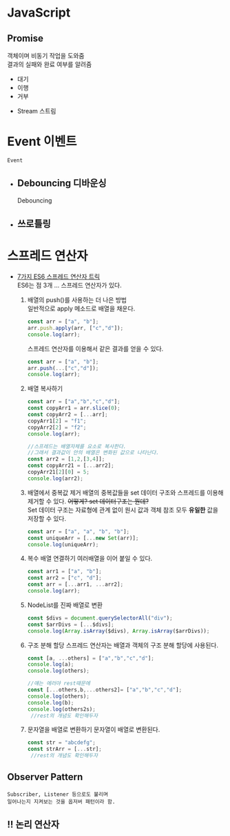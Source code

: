 # JavaScript

## Promise
객체이며 비동기 작업을 도와줌  
결과의 실패와 완료 여부를 알려줌

- 대기
- 이행
- 거부


* Stream 스트림
    
# Event 이벤트
    Event    
+ ## Debouncing 디바운싱  
    Debouncing
    
    
+ ## 쓰로틀링
    

# 스프레드 연산자

+ [7가지 ES6 스프레드 연산자 트릭]()  
    ES6는 점 3개 ... 스프레드 연산자가 있다.  
    1. 배열의 push()를 사용하는 더 나은 방법  
        일반적으로 apply 메소드로 배열을 채운다.
        ```javascript
        const arr = ["a", "b"];
        arr.push.apply(arr, ["c","d"]);
        console.log(arr);
        ```
        스프레드 연산자를 이용해서 같은 결과를 얻을 수 있다.
        ```javascript
        const arr = ["a", "b"];
        arr.push(...["c","d"]);
        console.log(arr);
        ```
    2. 배열 복사하기

        ```javascript
        const arr = ["a","b","c","d"];
        const copyArr1 = arr.slice(0);
        const copyArr2 = [...arr];
        copyArr1[2] = "f1";
        copyArr2[2] = "f2";
        console.log(arr);

        //스프레드는 배열자체를 요소로 복사한다.
        //그래서 결과값이 안의 배열은 변화된 값으로 나타난다.
        const arr2 = [1,2,[3,4]];
        const copyArr21 = [...arr2];
        copyArr21[2][0] = 5;
        console.log(arr2);
        ```
    3. 배열에서 중복값 제거
        배열의 중복값들을 set 데이터 구조와 스프레드를 이용해 제거할 수 있다.
        ~~어떻게? set 데이터구조는 뭔데?~~  
        Set 데이터 구조는 자료형에 관계 없이 원시 값과 객체 참조 모두 __유일한__ 값을 저장할 수 있다.
        ```javascript
        const arr = ["a", "a", "b", "b"];
        const uniqueArr = [...new Set(arr)];
        console.log(uniqueArr);
        ```
    4. 복수 배열 연결하기
        여러배열을 이어 붙일 수 있다.
        ```javascript
        const arr1 = ["a", "b"];
        const arr2 = ["c", "d"];
        const arr = [...arr1, ...arr2];
        console.log(arr);
        ```
    5. NodeList를 진짜 배열로 변환
         ```javascript
        const $divs = document.querySelectorAll("div");
        const $arrDivs = [...$divs];
        console.log(Array.isArray($divs), Array.isArray($arrDivs));
        ```
    6. 구조 분해 할당
        스프레드 연산자는 배열과 객체의 구조 분해 할당에 사용된다.

        ```javascript
        const [a, ...others] = ["a","b","c","d"];
        console.log(a);
        console.log(others);

        //얘는 에러야 rest때문에    
        const [...others,b,...others2]= ["a","b","c","d"];
        console.log(others);
        console.log(b);
        console.log(others2s);
         //rest의 개념도 확인해두자
        ```

    7. 문자열을 배열로 변환하기
        문자열이 배열로 변환된다.
        ```javascript
        const str = "abcdefg";
        const strArr = [...str];
         //rest의 개념도 확인해두자
        ```

## Observer Pattern
    Subscriber, Listener 등으로도 불리며 
    일어나는지 지켜보는 것을 옵저버 패턴이라 함.


## !! 논리 연산자